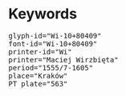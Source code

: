 # Keywords
<pre>
glyph-id="Wi-10+80409"
font-id="Wi-10+80409"
printer-id="Wi"
printer="Maciej Wirzbięta"
period="1555/7-1605"
place="Kraków"
PT plate="563"
</pre>
